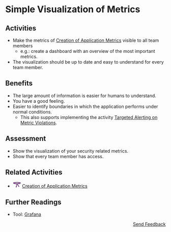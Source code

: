 # Simple Visualization of Metrics

## Activities

- Make the metrics of [Creation of Application Metrics](../purple/creation-of-application-metrics.md) visible to all team members
  - e.g.: create a dashboard with an overview of the most important metrics.
- The visualization should be up to date and easy to understand for every team member.


## Benefits

- The large amount of information is easier for humans to understand.
- You have a good feeling.
- Easier to identify boundaries in which the application performs under normal conditions.
  - This also supports implementing the activity [Targeted Alerting on Metric Violations](../purple/targeted-alerting-on-metric-violations.md).

## Assessment

- Show the visualization of your security related metrics.
- Show that every team member has access.

## Related Activities

- [<img src="https://raw.githubusercontent.com/AppSecure-nrw/security-belts/assets/belt-img/06_security-belt-purple.svg" width="25" />](#) [Creation of Application Metrics](../purple/creation-of-application-metrics.md)

## Further Readings

- Tool: [Grafana](https://grafana.com/)

<p align="right"><a href="https://www.surveymonkey.de/r/MNWNVRB">Send Feedback</a></p>
